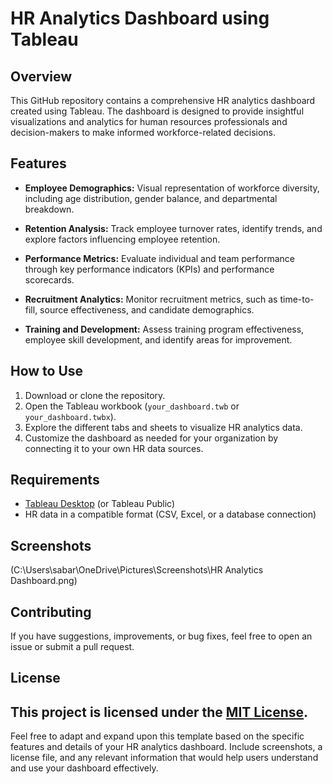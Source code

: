 # HR Analytics Dashboard using Tableau

## Overview
This GitHub repository contains a comprehensive HR analytics dashboard created using Tableau. The dashboard is designed to provide insightful visualizations and analytics for human resources professionals and decision-makers to make informed workforce-related decisions.

## Features
- **Employee Demographics:** Visual representation of workforce diversity, including age distribution, gender balance, and departmental breakdown.
  
- **Retention Analysis:** Track employee turnover rates, identify trends, and explore factors influencing employee retention.

- **Performance Metrics:** Evaluate individual and team performance through key performance indicators (KPIs) and performance scorecards.

- **Recruitment Analytics:** Monitor recruitment metrics, such as time-to-fill, source effectiveness, and candidate demographics.

- **Training and Development:** Assess training program effectiveness, employee skill development, and identify areas for improvement.

## How to Use
1. Download or clone the repository.
2. Open the Tableau workbook (`your_dashboard.twb` or `your_dashboard.twbx`).
3. Explore the different tabs and sheets to visualize HR analytics data.
4. Customize the dashboard as needed for your organization by connecting it to your own HR data sources.

## Requirements
- [Tableau Desktop](https://www.tableau.com/products/desktop) (or Tableau Public)
- HR data in a compatible format (CSV, Excel, or a database connection)

## Screenshots
(C:\Users\sabar\OneDrive\Pictures\Screenshots\HR Analytics Dashboard.png)

## Contributing
If you have suggestions, improvements, or bug fixes, feel free to open an issue or submit a pull request.
## License
This project is licensed under the [MIT License](LICENSE).
---
Feel free to adapt and expand upon this template based on the specific features and details of your HR analytics dashboard. Include screenshots, a license file, and any relevant information that would help users understand and use your dashboard effectively.

